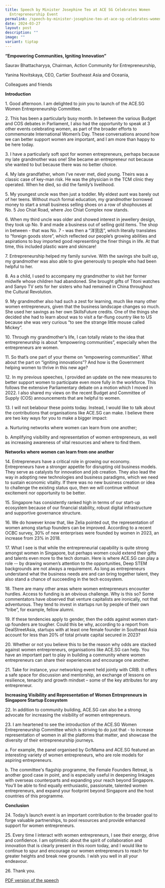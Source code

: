 ```yaml
---
title: Speech by Minister Josephine Teo at ACE SG Celebrates Women
  Entrepreneurship Event
permalink: /speech-by-minister-josephine-teo-at-ace-sg-celebrates-women-entrepreneurship-event/
date: 2024-03-27
layout: post
description: ""
image: ""
variant: tiptap
---
```

<p><strong>“Empowering Communities, Igniting Innovation”</strong>
</p>
<p>Saurav Bhattacharyya, Chairman, Action Community for Entrepreneurship,</p>
<p>Yanina Novitskaya, CEO, Cartier Southeast Asia and Oceania,</p>
<p>Colleagues and friends</p>
<p><strong>Introduction</strong>
</p>
<p>1. Good afternoon. I am delighted to join you to launch of the ACE.SG
Women Entrepreneurship Committee.</p>
<p>2. This has been a particularly busy month. In between the various Budget
and COS debates in Parliament, I also had the opportunity to speak at 3
other events celebrating women, as part of the broader efforts to commemorate
International Women’s Day. These conversations around how we can better
support women are important, and I am more than happy to be here today.</p>
<p>3. I have a particularly soft spot for women entrepreneurs, perhaps because
my late grandmother was one! She became an entrepreneur not because she
wanted to but because there was no better choice.</p>
<p>4. My late grandfather, whom I’ve never met, died young. Theirs was a
classic case of key-man risk. He was the physician in the TCM clinic they
operated. When he died, so did the family’s livelihood.</p>
<p>5. My youngest uncle was then just a toddler. My eldest aunt was barely
out of her teens. Without much formal education, my grandmother borrowed
money to start a small business selling shoes on a row of shophouses at
No. 5 Joo Chiat Road, where Joo Chiat Complex now stands.</p>
<p>6. When my third uncle was older and showed interest in jewellery design,
they took up No. 9 and made a business out of selling gold items. The shop
in between - that was No. 7 - was then a “洋货店”, which literally translates
to “foreign goods store”, which reflected our people’s growing abilities
and aspirations to buy imported good representing the finer things in life.
At that time, this included plastic ware and skincare!</p>
<p>7. Entrepreneurship helped my family survive. With the savings she built
up, my grandmother was also able to give generously to people who had been
helpful to her.</p>
<p>8. As a child, I used to accompany my grandmother to visit her former
midwife whose children had abandoned. She brought gifts of Titoni watches
and Sanyo TV sets for her sisters who had remained in China throughout
the Cultural Revolution.</p>
<p>9. My grandmother also had such a zest for learning, much like many other
women entrepreneurs, given that the business landscape changes so much.
She used her savings as her own SkillsFuture credits. One of the things
she decided she had to learn about was to visit a far-flung country like
to US because she was very curious “to see the strange little mouse called
Mickey”.</p>
<p>10. Through my grandmother’s life, I can totally relate to the idea that
entrepreneurship is about “empowering communities”, especially when the
entrepreneurs are women.</p>
<p>11. So that’s one part of your theme on “empowering communities”. What
about the part on “igniting innovations”? And how is the Government helping
women to thrive in this new age?</p>
<p>12. In my previous speeches, I provided an update on the new measures
to better support women to participate even more fully in the workforce.
This follows the extensive Parliamentary debate on a motion which I moved
in 2022. I also shared my views on the recent Budget and Committee of Supply
(COS) announcements that are helpful to women.</p>
<p>13. I will not belabour these points today. Instead, I would like to talk
about the contributions that organisations like ACE.SG can make. I believe
there are two key ways for you to make a bigger impact:</p>
<p>a. Nurturing networks where women can learn from one another;</p>
<p>b. Amplifying visibility and representation of women entrepreneurs, as
well as increasing awareness of vital resources and where to find them.</p>
<p><strong>Networks where women can learn from one another</strong>
</p>
<p>14. Entrepreneurs have a critical role in growing our economy. Entrepreneurs
have a stronger appetite for disrupting old business models. They serve
as catalysts for innovation and job creation. They also lead the way in
adopting new technologies and business paradigms, which we need to sustain
economic vitality. If there was no new business creation or idea to challenge
the existing status quo, then we will continue without excitement nor opportunity
to be better.</p>
<p>15. Singapore has consistently ranked high in terms of our start-up ecosystem
because of our financial stability, robust digital infrastructure and supportive
governance structure.</p>
<p>16. We do however know that, like Zelia pointed out, the representation
of women among startup founders can be improved. According to a recent
OCBC survey, 30% of new enterprises were founded by women in 2023, an increase
from 23% in 2018.</p>
<p>17. What I see is that while the entrepreneurial capability is quite strong
amongst women in Singapore, but perhaps women could extend their gifts
and talents even more to the tech domain. Here is where ACE.SG can play
a role -- by drawing women’s attention to the opportunities, Deep STEM
backgrounds are not always a requirement. As long as entrepreneurs understand
what the business needs are and can bring together talent, they also stand
a chance of succeeding in the tech ecosystem.</p>
<p>18. There are many other areas where women entrepreneurs encounter hurdles.
Access to funding is an obvious challenge. Why is this so? Some commentators
have observed that venture capitalists are ironically, not that adventurous.
They tend to invest in startups run by people of their own “tribe”, for
example, fellow alumni.</p>
<p>19. If these tendencies apply to gender, then the odds against women start-up
founders are tougher. Could this be why, according to a report from DealStreetAsia,
startups with at least one female founder in Southeast Asia account for
less than 20% of total private capital secured in 2023?</p>
<p>20. Whether or not you believe this to be the reason why odds are stacked
against women entrepreneurs, organisations like ACE.SG can help. You have
an important part to play in building a community where women entrepreneurs
can share their experiences and encourage one another.</p>
<p>21. Take for instance, your networking event held jointly with CRIB. It
offers a safe space for discussion and mentorship, an exchange of lessons
on resilience, tenacity and growth mindset – some of the key attributes
for any entrepreneur.</p>
<p><strong>Increasing Visibility and Representation of Women Entrepreneurs in Singapore Startup Ecosystem</strong>
</p>
<p>22. In addition to community building, ACE.SG can also be a strong advocate
for increasing the visibility of women entrepreneurs.</p>
<p>23. I am heartened to see the introduction of the ACE.SG Women Entrepreneurship
Committee which is striving to do just that - to increase representation
of women in all the platforms that matter, and showcase the diversity of
their entrepreneurship journeys.</p>
<p>a. For example, the panel organised by Go!Mama and ACE.SG featured an
interesting variety of women entrepreneurs, who are role models for aspiring
entrepreneurs.</p>
<p>b. The committee's flagship programme, the Female Founders Retreat, is
another good case in point, and is especially useful in deepening linkages
with overseas counterparts and expanding your reach beyond Singapore. You’ll
be able to find equally enthusiastic, passionate, talented women entrepreneurs,
and expand your footprint beyond Singapore and the host countries of this
programme.</p>
<p><strong>Conclusion</strong>
</p>
<p>24. Today’s launch event is an important contribution to the broader goal
to forge valuable partnerships, to pool resources and provide enhanced
support for women entrepreneurs.</p>
<p>25. Every time I interact with women entrepreneurs, I see their energy,
drive and confidence. I am optimistic about the spirit of collaboration
and innovation that is clearly present in this room today, and I would
like to continue to spur and encourage our women entrepreneurs to reach
for greater heights and break new grounds. I wish you well in all your
endeavour.</p>
<p>26. Thank you.</p>
<p><a href="/files/Speeches 2024/Speech_by_Minister_Josephine_Teo_at_Action_Community_for_Entrepreneurship__ACE_SG__Celebrates_Women_Entrepreneurship_Event__27_Mar_2024_.pdf" rel="noopener noreferrer nofollow" target="_blank">PDF version of the speech</a>
</p>